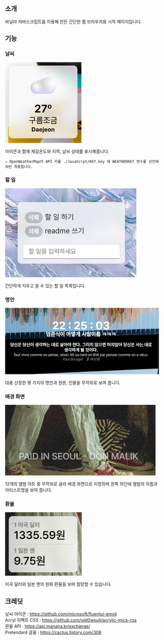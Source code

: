 ## 소개

바닐라 자바스크립트를 이용해 만든 간단한 웹 브라우저용 시작 페이지입니다.

## 기능

### 날씨

![](./readmeImgs/weather.png)

아이콘과 함께 체감온도와 지역, 날씨 상태를 표시해줍니다.

```
⚠️ OpenWeatherMap의 API 키를 ./JavaScrpt/KEY.key 에 WEATHERKEY 변수를 선언해야만 작동합니다.
```

### 할 일

![](./readmeImgs/toDo.png)

간단하게 지우고 쓸 수 있는 할 일 목록입니다.

### 명언

![](./readmeImgs/centerThing.png)

대충 선정한 몇 가지의 명언과 원문, 인물을 무작위로 보여 줍니다.

### 배경 화면

![](./readmeImgs/wallpaper.png)

12개의 앨범 아트 중 무작위로 골라 배경 화면으로 지정하며 왼쪽 하단에 앨범의 이름과 아티스트명을 보여 줍니다.

### 환율

![](./readmeImgs/usdJPY.png)

미국 달러와 일본 엔의 원화 환율을 보며 절망할 수 있습니다.

## 크레딧

날씨 아이콘 : https://github.com/microsoft/fluentui-emoji   
Acryl 이펙트 CSS : https://github.com/yell0wsuit/acrylic-mica-css   
환율 API : https://api.manana.kr/exchange/   
Pretendard 글꼴 : https://cactus.tistory.com/306   
